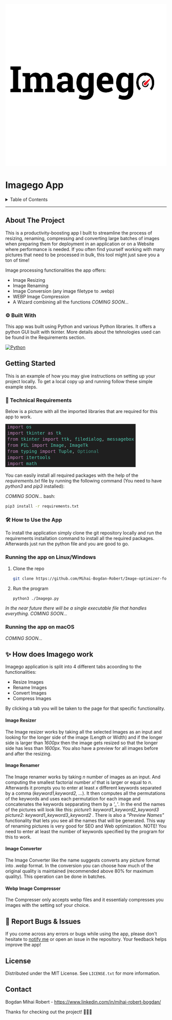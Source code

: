 <a id="back-top"></a>
<div align="center">
  <img src="logo.png" alt="App Logo" title="Imagego app logo">
</div>

# Imagego App

<!-- TABLE OF CONTENTS -->
<details>
  <summary>Table of Contents</summary>
  <ol>
    <li>
      <a href="#about-the-project">About The Project</a>
      <ul>
        <li><a href="#️-built-with">Built With</a></li>
      </ul>
    </li>
    <li>
      <a href="#getting-started">Getting Started</a>
      <ul>
        <li><a href="#-technical-requirements">Technical Requirements</a></li>
        <li><a href="#️-how-to-use-the-app">How to Use the App</a></li>
        <li><a href="#running-the-app-on-linuxwindows">Running the app on Linux/Windows</a></li>
        <li><a href="#running-the-app-on-macos">Running the app on macOS</a></li>
      </ul>
    </li>
    <li><a href="#-how-does-Imagego-work">How does Imagego work</a></li>
    <li><a href="#-report-bugs--issues">Report Bugs & Issues</a></li>
    <li><a href="#license">License</a></li>
    <li><a href="#contact">Contact</a></li>
  </ol>
</details>

---

<!-- ABOUT THE PROJECT -->
## About The Project

This is a productivity-boosting app I built to streamline the process of resizing, renaming, compressing and converting large batches of images when preparing them for deployment in an application or on a Website where performance is needed. If you often find yourself working with many pictures that need to be processed in bulk, this tool might just save you a ton of time!

Image processing functionalities the app offers:
* Image Resizing
* Image Renaming
* Image Conversion (any image filetype to .webp)
* WEBP Image Compression
* A Wizard combining all the functions *COMING SOON...*


### ⚙️ Built With

This app was built using Python and various Python libraries. It offers a python GUI built with tkinter. More details about the tehnologies used can be found in the Requirements section.

[![Python][Python]][Python-url]

<!-- GETTING STARTED -->
## Getting Started

This is an example of how you may give instructions on setting up your project locally.
To get a local copy up and running follow these simple example steps.

### 🚀 Technical Requirements

Below is a picture with all the imported libraries that are required for this app to work.

<img src="requirements.png" alt="App Requirements" title="Imagego library requirements">

You can easily install all required packages with the help of the *requirements.txt* file by running the following command (You need to have *python3* and *pip3* installed):

*COMING SOON...*
bash:
  ```sh
pip3 install -r requirements.txt
  ```
<!-- HOW TO USE THE APP -->
### 🛠️ How to Use the App

To install the application simply clone the git repository locally and run the requirements installation command to install all the required packages. Afterwards just run the python file and you are good to go.

### Running the app on Linux/Windows

1. Clone the repo
   ```sh
   git clone https://github.com/Mihai-Bogdan-Robert/Image-optimizer-for-websites.git
   ```
2. Run the program
   ```sh
   python3 ./Imagego.py
   ```

*In the near future there will be a single executable file that handles everything. COMING SOON...*

### Running the app on macOS
*COMING SOON...*

<!-- HOW DOES Imagego WORK -->
## ✨ How does Imagego work

Imagego application is split into 4 different tabs acoording to the functionalities:
* Resize Images
* Rename Images
* Convert Images
* Compress Images

By clicking a tab you will be taken to the page for that specific functionality.

#### Image Resizer

The Image resizer works by taking all the selected Images as an input and looking for the longer side of the image (Length or Width) and if the longer side is larger than *1600px* then the image gets resized so that the longer side has less than *1600px*. You also have a preview for all images before and after the resizing.

#### Image Renamer

The Image renamer works by taking *n* number of images as an input. And computing the smallest factorial number *x!* that is larger or equal to *n*. Afterwards it prompts you to enter at least *x* different keywords separated by a comma (*keyword1,keyword2, ...*). It then computes all the permutations of the keywords and uses each permutation for each image and concatenates the keywords sepparating them by a *'_'*. In the end the names of the pictures will look like this: *picture1: keyword1_keyword2_keyword3 picture2: keyword1_keyword3_keyword2* . There is also a *"Preview Names"* functionality that lets you see all the names that will be generated. This way of renaming pictures is very good for SEO and Web optimization.
NOTE! You need to enter at least the number of keywords specified by the program for this to work.

#### Image Converter

The Image Converter like the name suggests converts any picture format into *.webp* format. In the conversion you can choose how much of the original quality is maintained (recommended above 80% for maximum quality). This operation can be done in batches.

#### Webp Image Compresser

The Compresser only accepts webp files and it essentialy compresses you images with the setting sof your choice.

<!-- BUGS AND ISSUES -->
## 🐞 Report Bugs & Issues

If you come across any errors or bugs while using the app, please don't hesitate to [notify me](mailto:bogdanmihairobert@gmail.com) or open an issue in the repository. Your feedback helps improve the app!

<!-- LICENSE -->
## License

Distributed under the MIT License. See `LICENSE.txt` for more information.

<!-- CONTACT -->
## Contact

Bogdan Mihai Robert - https://www.linkedin.com/in/mihai-robert-bogdan/

Thanks for checking out the project! 👨‍💻✨

<p align="right"><a href="#back-top"><i class="fas fa-arrow-up"></i></a></p>

<!-- MARKDOWN LINKS & IMAGES -->
[Python]: https://www.python.org/static/img/python-logo.png
[Python-url]: https://www.python.org/